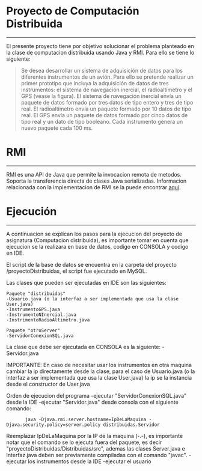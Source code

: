# Proyecto de Computación Distribuida
----------

El presente proyecto tiene por objetivo solucionar el problema planteado en la clase de computacion distribuida usando Java y RMI. Para ello se tiene lo siguiente: 

> Se desea desarrollar un sistema de adquisición de datos para los diferentes instrumentos de un avión.
> Para ello se pretende realizar un primer prototipo que incluya la adquisición de datos de tres instrumentos: el sistema de navegación inercial, el radioaltímetro y el GPS (véase la figura). El sistema de navegación inercial envía un paquete de datos formado por tres datos de tipo entero y tres de tipo real. El radioaltímetro envía un paquete formado por 10 datos de tipo real. El GPS envía un paquete de datos formado por cinco datos de tipo real y un dato de tipo booleano. Cada instrumento genera un nuevo paquete cada 100 ms.

# RMI
----------
RMI es una API de Java que permite la invocacion remota de metodos. Soporta la transferencia directa de clases Java serializadas. Informacion relacionada con la implementacion de RMI se la puede encontrar [aqui](https://docs.oracle.com/javase/tutorial/rmi/index.html).

# Ejecución
----------
A continuacion se explican los pasos para la ejecucion del proyecto de asignatura (Computacion distribuida), es importante tomar en cuenta que ejecucion se la realizara en base de datos, codigo en CONSOLA y codigo en IDE. 

El script de la base de datos se encuentra en la carpeta del proyecto /proyectoDistribuidas, el script fue ejecutado en MySQL.

Las clases que pueden ser ejecutadas en IDE son las siguientes:

	Paquete "distribuidas"
	-Usuario.java (o la interfaz a ser implementada que usa la clase User.java)
	-InstrumentoGPS.java
	-InstrumentoNInercial.java
	-InstrimentoRadioAltimetro.java

	Paquete "otroServer"
	-ServidorConexionSQL.java

La clase que debe ser ejecutada en CONSOLA es la siguiente:
-Servidor.java

IMPORTANTE: En caso de necesitar usar los instrumentos en otra maquina cambiar la ip directamente desde la clase, para el caso de Usuario.java (o la interfaz a ser implementada que usa la clase User.java) la ip se la instancia desde el constructor de User.java

Orden de ejecucion del programa
	-ejecutar "ServidorConexionSQL.java" desde la IDE
	-ejecutar "Servidor.java" desde consola con el siguiente comando:
 ```
		java -Djava.rmi.server.hostname=IpDeLaMaquina -Djava.security.policy=server.policy distribuidas.Servidor
 ```
   Reemplazar IpDeLaMaquina por la IP de la maquina (-.-), es importante notar que el comando se lo ejecuta fuera del paquete, es decir "proyectoDistribuidas/Distribuidas/src", ademas las clases Server.java e Interfaz.java deben ser previamente compiladas con el comando "javac".
	-ejecutar los instrumentos desde la IDE
	-ejecutar el usuario
